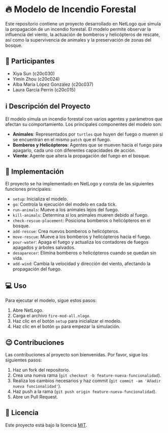 # 🔥 Modelo de Incendio Forestal

Este repositorio contiene un proyecto desarrollado en NetLogo que simula la propagación de un incendio forestal. El modelo permite observar la influencia del viento, la actuación de bomberos y helicópteros de rescate, así como la supervivencia de animales y la preservación de zonas del bosque.

## 👯 Participantes

- Xiya Sun (c20c030)
- Yimín Zhou (c20c024)
- Alba María López González (c20c037)
- Laura García Perrín (c20c015)

## ℹ️ Descripción del Proyecto

El modelo simula un incendio forestal con varios agentes y parámetros que afectan su comportamiento. Los principales componentes del modelo son:

- **Animales**: Representados por `turtles` que huyen del fuego o mueren si se encuentran en el mismo `patch` que el fuego.
- **Bomberos y Helicópteros**: Agentes que se mueven hacia el fuego para apagarlo, cada uno con diferentes capacidades de acción.
- **Viento**: Agente que altera la propagación del fuego en el bosque.

## 👾 Implementación

El proyecto se ha implementado en NetLogo y consta de las siguientes funciones principales:

- `setup`: Inicializa el modelo.
- `go`: Controla la ejecución del modelo en cada tick.
- `run-animals`: Mueve a los animales lejos del fuego.
- `kill-animals`: Determina si los animales mueren debido al fuego.
- `check-rescue-placement`: Posiciona bomberos o helicópteros en el bosque.
- `add-rescue`: Crea nuevos bomberos o helicópteros.
- `move-rescue`: Mueve a los bomberos y helicópteros hacia el fuego.
- `pour-water`: Apaga el fuego y actualiza los contadores de fuegos apagados y árboles salvados.
- `desaparecer`: Elimina bomberos o helicópteros cuando se quedan sin vida.
- `add-wind`: Cambia la velocidad y dirección del viento, afectando la propagación del fuego.

## 💻 Uso

Para ejecutar el modelo, sigue estos pasos:

1. Abre NetLogo.
2. Carga el archivo `fire-mod-all.nlogo`.
3. Haz clic en el botón `setup` para inicializar el modelo.
4. Haz clic en el botón `go` para empezar la simulación.

## 😉 Contribuciones

Las contribuciones al proyecto son bienvenidas. Por favor, sigue los siguientes pasos:

1. Haz un fork del repositorio.
2. Crea una nueva rama (`git checkout -b feature-nueva-funcionalidad`).
3. Realiza los cambios necesarios y haz commit (`git commit -am 'Añadir nueva funcionalidad'`).
4. Haz push a la rama (`git push origin feature-nueva-funcionalidad`).
5. Abre un Pull Request.

## 📜 Licencia

Este proyecto está bajo la licencia [MIT](LICENSE).


